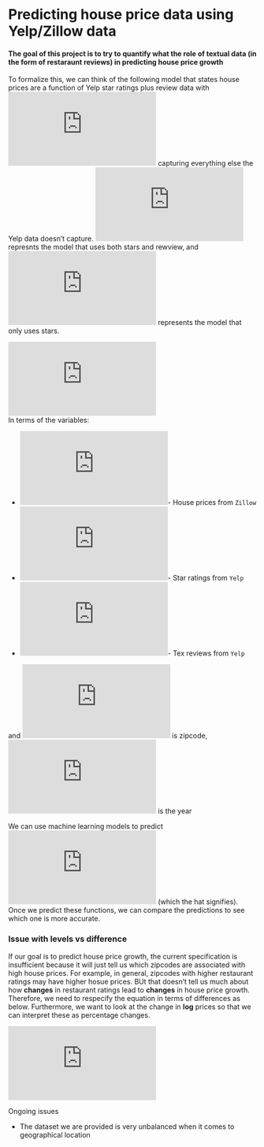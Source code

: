 Predicting house price data using Yelp/Zillow data
================

#### The goal of this project is to try to quantify what the role of textual data (in the form of restaraunt reviews) in predicting house price growth

To formalize this, we can think of the following model that states house
prices are a function of Yelp star ratings plus review data with
![\\epsilon\_{zy}](https://latex.codecogs.com/png.latex?%5Cepsilon_%7Bzy%7D
"\\epsilon_{zy}") capturing everything else the Yelp data doesn’t
capture. ![f()](https://latex.codecogs.com/png.latex?f%28%29 "f()")
represnts the model that uses both stars and rewview, and
![g()](https://latex.codecogs.com/png.latex?g%28%29 "g()") represents
the model that only uses stars.

  
![&#10;\\begin{aligned}&#10; P\_{zy}&=f(Star\_{zy},Review\_{zy}) +
\\epsilon\_{zy} \\\\&#10; P\_{zy}&=g(Star\_{zy}) +
\\epsilon\_{zy}&#10;\\end{aligned}&#10;](https://latex.codecogs.com/png.latex?%0A%5Cbegin%7Baligned%7D%0A%20%20%20%20P_%7Bzy%7D%26%3Df%28Star_%7Bzy%7D%2CReview_%7Bzy%7D%29%20%2B%20%5Cepsilon_%7Bzy%7D%20%5C%5C%0A%20%20%20%20P_%7Bzy%7D%26%3Dg%28Star_%7Bzy%7D%29%20%2B%20%5Cepsilon_%7Bzy%7D%0A%5Cend%7Baligned%7D%0A
"
\\begin{aligned}
    P_{zy}&=f(Star_{zy},Review_{zy}) + \\epsilon_{zy} \\\\
    P_{zy}&=g(Star_{zy}) + \\epsilon_{zy}
\\end{aligned}
")  
In terms of the variables:

  - ![P\_{zy}](https://latex.codecogs.com/png.latex?P_%7Bzy%7D
    "P_{zy}")- House prices from `Zillow`
  - ![Star\_{zy}](https://latex.codecogs.com/png.latex?Star_%7Bzy%7D
    "Star_{zy}")- Star ratings from `Yelp`
  - ![Review\_{zy}](https://latex.codecogs.com/png.latex?Review_%7Bzy%7D
    "Review_{zy}")- Tex reviews from `Yelp`

and ![z](https://latex.codecogs.com/png.latex?z "z") is zipcode,
![y](https://latex.codecogs.com/png.latex?y "y") is the year

We can use machine learning models to predict ![\\hat{f}() \\ and \\
\\hat{g}()](https://latex.codecogs.com/png.latex?%5Chat%7Bf%7D%28%29%20%5C%20and%20%5C%20%5Chat%7Bg%7D%28%29
"\\hat{f}() \\ and \\ \\hat{g}()") (which the hat signifies). Once we
predict these functions, we can compare the predictions to see which one
is more accurate.

### Issue with levels vs difference

If our goal is to predict house price growth, the current specification
is insufficient because it will just tell us which zipcodes are
associated with high house prices. For example, in general, zipcodes
with higher restaurant ratings may have higher hosue prices. BUt that
doesn’t tell us much about how **changes** in restaurant ratings lead to
**changes** in house price growth. Therefore, we need to respecify the
equation in terms of differences as below. Furthermore, we want to look
at the change in **log** prices so that we can interpret these as
percentage changes.

  
![&#10;\\begin{aligned}&#10; \\Delta log(P\_{zy})&=f(\\Delta
Star\_{zy},\\Delta Review\_{zy}) + \\epsilon\_{zy} \\\\&#10; \\Delta
log(P\_{zy})&=g(\\Delta Star\_{zy}) +
\\epsilon\_{zy}&#10;\\end{aligned}&#10;](https://latex.codecogs.com/png.latex?%0A%5Cbegin%7Baligned%7D%0A%20%20%20%20%5CDelta%20log%28P_%7Bzy%7D%29%26%3Df%28%5CDelta%20Star_%7Bzy%7D%2C%5CDelta%20Review_%7Bzy%7D%29%20%2B%20%5Cepsilon_%7Bzy%7D%20%5C%5C%0A%20%20%20%20%5CDelta%20log%28P_%7Bzy%7D%29%26%3Dg%28%5CDelta%20Star_%7Bzy%7D%29%20%2B%20%5Cepsilon_%7Bzy%7D%0A%5Cend%7Baligned%7D%0A
"
\\begin{aligned}
    \\Delta log(P_{zy})&=f(\\Delta Star_{zy},\\Delta Review_{zy}) + \\epsilon_{zy} \\\\
    \\Delta log(P_{zy})&=g(\\Delta Star_{zy}) + \\epsilon_{zy}
\\end{aligned}
")  

Ongoing issues

  - The dataset we are provided is very unbalanced when it comes to
    geographical location
